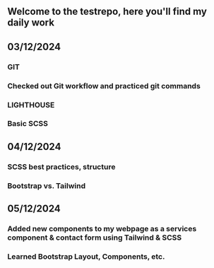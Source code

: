 ## Welcome to the testrepo, here you'll find my daily work

## 03/12/2024 
### GIT
### Checked out Git workflow and practiced git commands
### LIGHTHOUSE
### Basic SCSS 


## 04/12/2024 
### SCSS best practices, structure
### Bootstrap vs. Tailwind

## 05/12/2024 
### Added new components to my webpage as a services component & contact form using Tailwind & SCSS
### Learned Bootstrap Layout, Components, etc.

